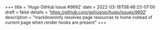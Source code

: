 +++
title = 'Hugo GitHub Issue #9692'
date = 2022-03-18T08:46:23-07:00
draft = false
details = 'https://github.com/gohugoio/hugo/issues/9692'
description = "markdowninfy resolves page resources to home instead of current page when render hooks are present"
+++
